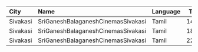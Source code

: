 | City     | Name                               | Language |  Time | Type     | Price | Capacity | Booked |
| :------- | :--------------------------------- | :------- | ----: | :------- | ----: | -------: | -----: |
| Sivakasi | SriGaneshBalaganeshCinemasSivakasi | Tamil    | 14:15 | Platinum |  100₹ |      283 |    143 |
| Sivakasi | SriGaneshBalaganeshCinemasSivakasi | Tamil    | 18:15 | Platinum |  100₹ |      283 |    141 |
| Sivakasi | SriGaneshBalaganeshCinemasSivakasi | Tamil    | 22:15 | Platinum |  100₹ |      283 |    141 |